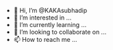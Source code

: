 - 👋 Hi, I’m @KAKAsubhadip
- 👀 I’m interested in ...
- 🌱 I’m currently learning ...
- 💞️ I’m looking to collaborate on ...
- 📫 How to reach me ...

<!---
KAKAsubhadip/KAKAsubhadip is a ✨ special ✨ repository because its `README.md` (this file) appears on your GitHub profile.
You can click the Preview link to take a look at your changes.
--->
